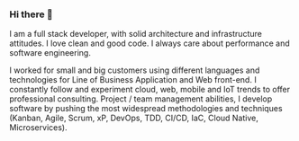 ### Hi there 👋

I am a full stack developer, with solid architecture and infrastructure attitudes. I love clean and good code. I always care about performance and software engineering.

I worked for small and big customers using different languages and technologies for Line of Business Application and Web front-end. I constantly follow and experiment cloud, web, mobile and IoT trends to offer professional consulting. Project / team management abilities, I develop software by pushing the most widespread methodologies and techniques (Kanban, Agile, Scrum, xP, DevOps, TDD, CI/CD, IaC, Cloud Native, Microservices).
<!--
**liguori/liguori** is a ✨ _special_ ✨ repository because its `README.md` (this file) appears on your GitHub profile.

Here are some ideas to get you started:

- 🔭 I’m currently working on ...
- 🌱 I’m currently learning ...
- 👯 I’m looking to collaborate on ...
- 🤔 I’m looking for help with ...
- 💬 Ask me about ...
- 📫 How to reach me: ...
- 😄 Pronouns: ...
- ⚡ Fun fact: ...
-->
